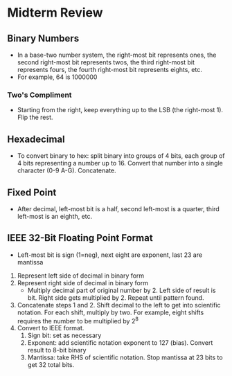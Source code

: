 # Midterm Review
## Binary Numbers
* In a base-two number system, the right-most bit represents ones, the second right-most bit represents twos, the third right-most bit represents fours, the fourth right-most bit represents eights, etc.
* For example, 64 is 1000000
### Two's Compliment
* Starting from the right, keep everything up to the LSB (the right-most 1). Flip the rest.
## Hexadecimal
* To convert binary to hex: split binary into groups of 4 bits, each group of 4 bits representing a number up to 16. Convert that number into a single character (0-9 A-G). Concatenate.
## Fixed Point
* After decimal, left-most bit is a half, second left-most is a quarter, third left-most is an eighth, etc.
## IEEE 32-Bit Floating Point Format
* Left-most bit is sign (1=neg), next eight are exponent, last 23 are mantissa
1. Represent left side of decimal in binary form
2. Represent right side of decimal in binary form
   * Multiply decimal part of original number by 2. Left side of result is bit. Right side gets multiplied by 2. Repeat until pattern found.
3. Concatenate steps 1 and 2. Shift decimal to the left to get into scientific notation. For each shift, multiply by two. For example, eight shifts requires the number to be multiplied by 2<sup>8</sup>
4. Convert to IEEE format.
   1. Sign bit: set as necessary
   2. Exponent: add scientific notation exponent to 127 (bias). Convert result to 8-bit binary
   3. Mantissa: take RHS of scientific notation. Stop mantissa at 23 bits to get 32 total bits.
